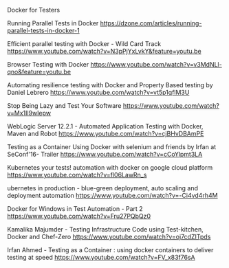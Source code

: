 Docker for Testers

Running Parallel Tests in Docker
https://dzone.com/articles/running-parallel-tests-in-docker-1


Efficient parallel testing with Docker - Wild Card Track
https://www.youtube.com/watch?v=N3pPjYxLvkY&feature=youtu.be

Browser Testing with Docker
https://www.youtube.com/watch?v=v3MdNLl-qno&feature=youtu.be

Automating resilience testing with Docker and Property Based testing by Daniel Lebrero
https://www.youtube.com/watch?v=vt5p1qflM3U

Stop Being Lazy and Test Your Software
https://www.youtube.com/watch?v=Mx1Il9wIepw

WebLogic Server 12.2.1 - Automated Application Testing with Docker, Maven and Robot
https://www.youtube.com/watch?v=cjBHvDBAmPE

Testing as a Container Using Docker with selenium and friends by Irfan at SeConf'16- Trailer
https://www.youtube.com/watch?v=cCoYlpmt3LA


Kubernetes your tests! automation with docker on google cloud platform
https://www.youtube.com/watch?v=fl06LawRn_s


ubernetes in production - blue-green deployment, auto scaling and deployment automation
https://www.youtube.com/watch?v=-Ci4vd4rh4M


Docker for Windows in Test Automation - Part 2
https://www.youtube.com/watch?v=Fru27PQbQz0

Kamalika Majumder - Testing Infrastructure Code using Test-kitchen, Docker and Chef-Zero
https://www.youtube.com/watch?v=oj7cdZITpds

Irfan Ahmed - Testing as a Container : using docker containers to deliver testing at speed
https://www.youtube.com/watch?v=FV_x83f76sA

